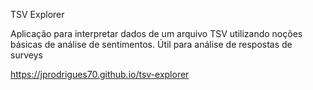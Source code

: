 TSV Explorer

Aplicação para interpretar dados de um arquivo TSV utilizando noções básicas de análise de sentimentos. Útil para análise de respostas de surveys

https://jprodrigues70.github.io/tsv-explorer 

